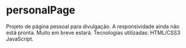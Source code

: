 # personalPage

Projeto de página pessoal para divulgação.
A responsividade ainda não está pronta. Muito em breve estará.
Tecnologias utilizadas: HTML/CSS3 JavaScript.
